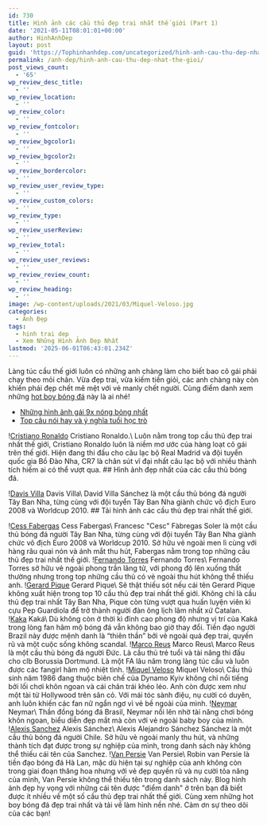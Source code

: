 ```yaml
---
id: 730
title: Hình ảnh các cầu thủ đẹp trai nhất thế giới (Part 1)
date: '2021-05-11T08:01:01+00:00'
author: HinhAnhDep
layout: post
guid: 'https://Tophinhanhdep.com/uncategorized/hinh-anh-cau-thu-dep-nhat-the-gioi/'
permalink: /anh-dep/hinh-anh-cau-thu-dep-nhat-the-gioi/
post_views_count:
  - '65'
wp_review_desc_title:
  - ''
wp_review_location:
  - ''
wp_review_color:
  - ''
wp_review_fontcolor:
  - ''
wp_review_bgcolor1:
  - ''
wp_review_bgcolor2:
  - ''
wp_review_bordercolor:
  - ''
wp_review_user_review_type:
  - ''
wp_review_custom_colors:
  - ''
wp_review_type:
  - ''
wp_review_userReview:
  - ''
wp_review_total:
  - ''
wp_review_user_reviews:
  - ''
wp_review_review_count:
  - ''
wp_review_heading:
  - ''
image: /wp-content/uploads/2021/03/Miquel-Veloso.jpg
categories:
  - Ảnh Đẹp
tags:
  - hinh trai dep
  - Xem Những Hình Ảnh Đẹp Nhất
lastmod: '2025-06-01T06:43:01.234Z'
---
```

Làng túc cầu thế giới luôn có những anh chàng làm cho biết bao cô gái phải chạy theo mỏi chân. Vừa đẹp trai, vừa kiếm tiền giỏi, các anh chàng này còn khiến phái đẹp chết mê mệt với vẻ manly chết người. Cùng điểm danh xem những [hot boy bóng đá](https://tophinhanhdep.com/anh-dep/hinh-anh-cau-thu-dep-nhat-the-gioi/) này là ai nhé!

- [Những hình ảnh gái 9x nóng bỏng nhất](https://tophinhanhdep.com/gai-xinh/anh-gai-xinh-9x-nong-bong/)
- [Top câu nói hay và ý nghĩa tuổi học trò](https://tophinhanhdep.com/nhung-cau-noi-hay/hinh-anh-cau-noi-hay-ve-tuoi-hoc-tro/)

\![Cristiano Ronaldo](https://tophinhanhdep.com/wp-content/uploads/2021/03/Cristiano-Ronaldo.jpg) Cristiano Ronaldo.\ Luôn nằm trong top cầu thủ đẹp trai nhất thế giới, Cristiano Ronaldo luôn là niềm mơ ước của hàng loạt cô gái trên thế giới. Hiện đang thi đấu cho câu lạc bộ Real Madrid và đội tuyển quốc gia Bồ Đào Nha, CR7 là chân sút vĩ đại nhất câu lạc bộ với nhiều thành tích hiếm ai có thể vượt qua. ## Hình ảnh đẹp nhất của các cầu thủ bóng đá.

\![Davis Villa](https://tophinhanhdep.com/wp-content/uploads/2021/03/Davis-Villa.jpg) Davis Villa\ David Villa Sánchez là một cầu thủ bóng đá người Tây Ban Nha, từng cùng với đội tuyển Tây Ban Nha giành chức vô địch Euro 2008 và Worldcup 2010. ## Tải hình ảnh các cầu thủ đẹp trai nhất thế giới.

\![Cess Fabergas](https://tophinhanhdep.com/wp-content/uploads/2021/03/Fabergas.jpg) Cess Fabergas\ Francesc "Cesc" Fàbregas Soler là một cầu thủ bóng đá người Tây Ban Nha, từng cùng với đội tuyển Tây Ban Nha giành chức vô địch Euro 2008 và Worldcup 2010. Sở hữu vẻ ngoài men lì cùng với hàng râu quai nón và ánh mắt thu hút, Fabergas nằm trong top những cầu thủ đẹp trai nhất thế giới. \![Fernando Torres](https://tophinhanhdep.com/wp-content/uploads/2021/03/Fernando-Torres.jpg) Fernando Torres\ Fernando Torres sở hữu vẻ ngoài phong trần lãng tử, với phong độ lên xuống thất thường nhưng trong top những cầu thủ có vẻ ngoài thu hút không thể thiếu anh. \![Gerard Pique](https://tophinhanhdep.com/wp-content/uploads/2021/03/Gerard-Pique.jpg) Gerard Pique\ Sẽ thật thiếu sót nếu cái tên Gerard Pique không xuất hiện trong top 10 cầu thủ đẹp trai nhất thế giới. Không chỉ là cầu thủ đẹp trai nhất Tây Ban Nha, Pique còn từng vượt qua huấn luyện viên kì cựu Pep Guardiola để trở thành người đàn ông lịch lãm nhất xứ Catalan. \![Kaka](https://tophinhanhdep.com/wp-content/uploads/2021/03/kaka.jpg) Kaká\ Dù không còn ở thời kì đỉnh cao phong độ nhưng vị trí của Kaká trong lòng fan hâm mộ bóng đá vẫn không bao giờ thay đổi. Tiền đạo người Brazil này được mệnh danh là “thiên thần” bởi vẻ ngoài quá đẹp trai, quyến rũ và một cuộc sống không scandal. \![Marco Reus](https://tophinhanhdep.com/wp-content/uploads/2021/03/Marco-Reus.jpg) Marco Reus\ Marco Reus là một cầu thủ bóng đá người Đức. Là cầu thủ trẻ tuổi và tài năng thi đấu cho clb Borussia Dortmund. Là một FA lâu năm trong làng túc cầu và luôn được các fangirl hâm mộ nhiệt tình. \![Miquel Veloso](https://tophinhanhdep.com/wp-content/uploads/2021/03/Miquel-Veloso.jpg) Miquel Veloso\ Cầu thủ sinh năm 1986 đang thuộc biên chế của Dynamo Kyiv không chỉ nổi tiếng bởi lối chơi khôn ngoan và cái chân trái khéo léo. Anh còn được xem như một tài tử Hollywood trên sân cỏ. Với mái tóc sành điệu, nụ cười có duyên, anh luôn khiến các fan nữ ngẩn ngơ vì vẻ bề ngoài của mình. \![Neymar](https://tophinhanhdep.com/wp-content/uploads/2021/03/Neymar.jpg) Neymar\ Thần đồng bóng đá Brasil, Neymar nổi lên nhờ tài năng chơi bóng khôn ngoan, biểu diễn đẹp mắt mà còn với vẻ ngoài baby boy của mình. \![Alexis Sanchez](https://tophinhanhdep.com/wp-content/uploads/2021/03/Sanches.jpg) Alexis Sánchez\ Alexis Alejandro Sánchez Sánchez là một cầu thủ bóng đá người Chile. Sở hữu vẻ ngoài manly thu hút, và những thành tích đạt được trong sự nghiệp của mình, trong danh sách này không thể thiếu cái tên của Sanchez. \![Van Persie](https://tophinhanhdep.com/wp-content/uploads/2021/03/Van-Persie.jpg) Van Persie\ Robin van Persie là tiền đạo bóng đá Hà Lan, mặc dù hiện tại sự nghiệp của anh không còn trong giai đoạn thăng hoa nhưng với vẻ đẹp quyến rũ và nụ cười tỏa năng của mình, Van Persie không thể thiếu tên trong danh sách này. Blog hình ảnh đẹp hy vọng với những cái tên được "điểm danh" ở trên bạn đã biết được ít nhiều về một số cầu thủ đẹp trai nhất thế giới. Cùng xem những hot boy bóng đá đẹp trai nhất và tải về làm hình nền nhé. Cảm ơn sự theo dõi của các bạn!
